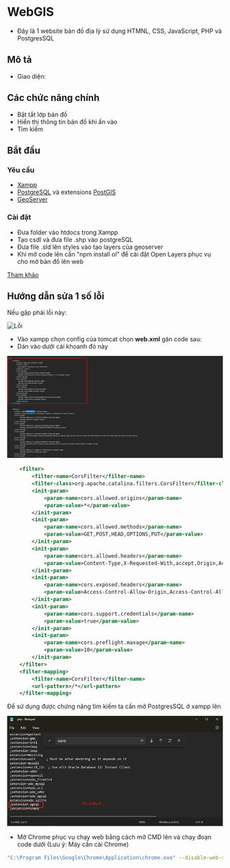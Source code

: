 # WebGIS

-   Đây là 1 website bản đồ địa lý sử dụng HTMNL, CSS, JavaScript, PHP và PostgresSQL

## Mô tả

-   Giao diện:

## Các chức năng chính

-   Bật tắt lớp bản đồ
-   Hiển thị thông tin bản đồ khi ấn vào
-   Tìm kiếm

## Bắt đầu

### Yêu cầu

-   [Xampp](https://www.apachefriends.org/download.html)
-   [PostgreSQL](https://www.postgresql.org/download/) và extensions [PostGIS](https://postgis.net/install/)
-   [GeoServer](https://geoserver.org/download/)

### Cài đặt

-   Đưa folder vào htdocs trong Xampp
-   Tạo csdl và đưa file .shp vào postgreSQL
-   Đưa file .sld lên styles vào tạo layers của geoserver
-   Khi mở code lên cần "npm install ol" để cài đặt Open Layers phục vụ cho mở bản đồ lên web

[Tham khảo](https://cuongdx313.wordpress.com/2016/04/07/webgis-voi-geoserver-postgis-openlayer-bai-1-tao-database-voi-postgresql-va-postgis/)

## Hướng dẫn sửa 1 số lỗi

Nếu gặp phải lỗi này:

![Lỗi](/src/img/Error1.png 'Lỗi')

-   Vào xampp chọn config của tomcat chọn **web.xml** gán code sau:
-   Dán vào dưới cái khoanh đỏ này

![Lỗi](/img/Screenshot_2.png 'Lỗi')

```xml
    <filter>
        <filter-name>CorsFilter</filter-name>
        <filter-class>org.apache.catalina.filters.CorsFilter</filter-class>
        <init-param>
            <param-name>cors.allowed.origins</param-name>
            <param-value>*</param-value>
        </init-param>
        <init-param>
            <param-name>cors.allowed.methods</param-name>
            <param-value>GET,POST,HEAD,OPTIONS,PUT</param-value>
        </init-param>
        <init-param>
            <param-name>cors.allowed.headers</param-name>
            <param-value>Content-Type,X-Requested-With,accept,Origin,Access-Control-Request-Method,Access-Control-Request-Headers</param-value>
        </init-param>
        <init-param>
            <param-name>cors.exposed.headers</param-name>
            <param-value>Access-Control-Allow-Origin,Access-Control-Allow-Credentials</param-value>
        </init-param>
        <init-param>
            <param-name>cors.support.credentials</param-name>
            <param-value>true</param-value>
        </init-param>
        <init-param>
            <param-name>cors.preflight.maxage</param-name>
            <param-value>10</param-value>
        </init-param>
    </filter>
    <filter-mapping>
        <filter-name>CorsFilter</filter-name>
        <url-pattern>/*</url-pattern>
    </filter-mapping>
```

Để sử dụng được chứng năng tìm kiếm ta cần mở PostgresSQL ở xampp lên

![Lỗi](/img/315529214_5664478363600339_8477730918911989211_n.png 'Lỗi')

-   Mở Chrome phục vụ chạy web bằng cách mở CMD lên và chạy đoạn code dưới (Lưu ý: Máy cần cài Chrome)

```sh
"C:\Program Files\Google\Chrome\Application\chrome.exe" --disable-web-security --disable-gpu --user-data-dir=C:\temp

```
